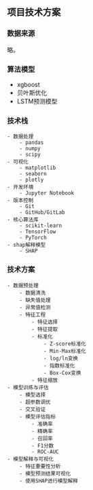 ## 项目技术方案

### 数据来源

略。

### 算法模型

 - xgboost
 - 贝叶斯优化
 - LSTM预测模型

### 技术栈
    - 数据处理
        - pandas
        - numpy
        - scipy
    - 可视化
        - matplotlib
        - seaborn
        - plotly
    - 开发环境
        - Jupyter Notebook
    - 版本控制
        - Git
        - GitHub/GitLab
    - 核心算法库
        - scikit-learn
        - TensorFlow
        - PyTorch
    - shap解释模型
        - SHAP

### 技术方案

    - 数据预处理
        - 数据清洗
        - 缺失值处理
        - 异常值检测
        - 特征工程
            - 特征选择
            - 特征提取
            - 标准化
                - Z-score标准化
                - Min-Max标准化
                - log/ln变换
                - 指数标准化
                - Box-Cox变换
            - 特征缩放
    - 模型训练与评估
        - 模型选择
        - 超参数调优
        - 交叉验证
        - 模型评估指标
            - 准确率
            - 精确率
            - 召回率
            - F1分数
            - ROC-AUC
    - 模型解释与可视化
        - 特征重要性分析
        - 模型预测结果可视化
        - 使用SHAP进行模型解释

### 